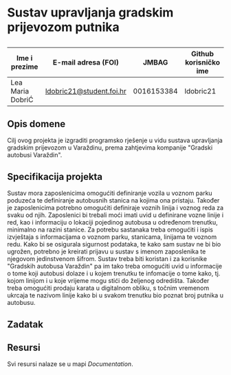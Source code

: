 # Sustav upravljanja gradskim prijevozom putnika 


## 
Ime i prezime    | E-mail adresa (FOI)      | JMBAG      | Github korisničko ime
------------     | ---------------------    | ---------- | ---------------------
Lea Maria DobriĆ | ldobric21@student.foi.hr | 0016153384 | ldobric21


## Opis domene
Cilj ovog projekta je izgraditi programsko rješenje u vidu sustava upravljanja gradskim prijevozom u Varaždinu, prema zahtjevima kompanije "Gradski autobusi Varaždin". 

## Specifikacija projekta
Sustav mora zaposlenicima omogućiti definiranje vozila u voznom parku poduzeća te definiranje autobusnih stanica na kojima ona pristaju. Također je zaposlenicima potrebno omogućiti definiraje voznih linija i voznog reda za svaku od njih. Zaposlenici bi trebali moći imati uvid u definirane vozne linije i red, kao i informaciju o lokaciji pojedinog autobusa u određenom trenutku, minimalno na razini stanice. Za potrebu sastanaka treba omogućiti i 
ispis izvještaja s informacijama o voznom parku, stanicama, linijama te voznom redu. Kako bi se osigurala sigurnost podataka, te kako sam sustav ne bi bio ugrožen, potrebno je kreirati prijavu u sustav s imenom zaposlenika te njegovom jedinstvenom šifrom. Sustav treba biti koristan i za korisnike "Gradskih autobusa Varaždin" pa im tako treba omogućiti uvid u informacije o tome koji autobusi dolaze i u kojem trenutku te infomacije o tome kako, tj. kojom linijom i u  koje vrijeme mogu stići do željenog odredišta. Također treba omogućiti prodaju karata u digitalnom obliku, s točnim vremenom ukrcaja te nazivom linije kako bi u svakom trenutku bio poznat broj putnika u autobusu. 
## Zadatak


## Resursi
Svi resursi nalaze se u mapi _Documentation_. 
